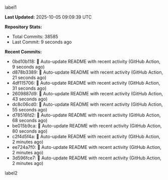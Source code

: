 
label1 
<!-- ACTIVITY_START -->
**Last Updated:** 2025-10-05 09:09:39 UTC

**Repository Stats:**
- Total Commits: 38585
- Last Commit: 9 seconds ago

**Recent Commits:**
- 0bd10b118: 🤖 Auto-update README with recent activity (GitHub Action, 9 seconds ago)
- d878b3389: 🤖 Auto-update README with recent activity (GitHub Action, 21 seconds ago)
- 4df115706: 🤖 Auto-update README with recent activity (GitHub Action, 31 seconds ago)
- 2609887d9: 🤖 Auto-update README with recent activity (GitHub Action, 43 seconds ago)
- dc8c06cd0: 🤖 Auto-update README with recent activity (GitHub Action, 55 seconds ago)
- d78516fd2: 🤖 Auto-update README with recent activity (GitHub Action, 68 seconds ago)
- be015b9ca: 🤖 Auto-update README with recent activity (GitHub Action, 80 seconds ago)
- c2f4d5f4a: 🤖 Auto-update README with recent activity (GitHub Action, 2 minutes ago)
- ee724a7f0: 🤖 Auto-update README with recent activity (GitHub Action, 2 minutes ago)
- 3d596fce7: 🤖 Auto-update README with recent activity (GitHub Action, 2 minutes ago)
<!-- ACTIVITY_END -->

label2
